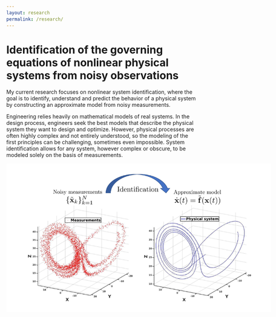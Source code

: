 ```yaml
---
layout: research
permalink: /research/
---
```

# Identification of the governing equations of nonlinear physical systems from noisy observations

My current research focuses on nonlinear system identification, where the goal is to identify, understand and predict the behavior of a physical system by constructing an approximate model from noisy measurements.

Engineering relies heavily on mathematical models of real systems. In the design process, engineers seek the best models that describe the physical system they want to design and optimize. However, physical processes are often highly complex and not entirely understood, so the modeling of the first principles can be challenging, sometimes even impossible. System identification allows for any system, however complex or obscure, to be modeled solely on the basis of measurements.  

<p align="center"> 
<img src="/assets/images/images_projects/SID_Dynamical.jpg"
     alt="Current research"
     style="max-width: 700px" />
</p>

